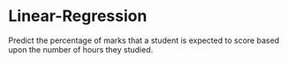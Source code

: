 # Linear-Regression
 Predict the percentage of marks that a student is expected to score based upon the number of hours they studied.
